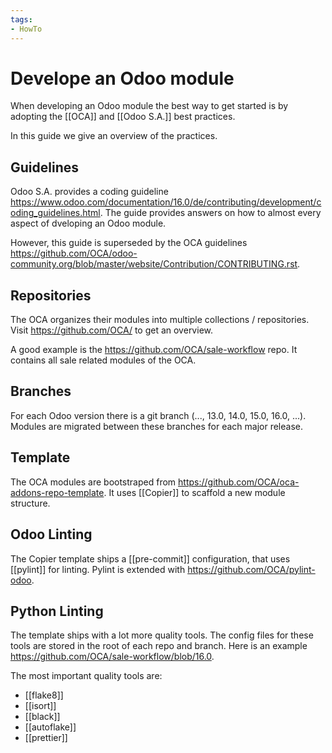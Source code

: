 ```yaml
---
tags:
- HowTo
---
```

# Develope an Odoo module

When developing an Odoo module the best way to get started is by adopting the [[OCA]] and [[Odoo S.A.]] best practices.

In this guide we give an overview of the practices.

## Guidelines

Odoo S.A. provides a coding guideline <https://www.odoo.com/documentation/16.0/de/contributing/development/coding_guidelines.html>. The guide provides answers on how to almost every aspect of dveloping an Odoo module.

However, this guide is superseded by the OCA guidelines <https://github.com/OCA/odoo-community.org/blob/master/website/Contribution/CONTRIBUTING.rst>.

## Repositories

The OCA organizes their modules into multiple collections / repositories. Visit <https://github.com/OCA/> to get an overview.

A good example is the <https://github.com/OCA/sale-workflow> repo. It contains all sale related modules of the OCA.

## Branches

For each Odoo version there is a git branch (..., 13.0, 14.0, 15.0, 16.0, ...). Modules are migrated between these branches for each major release.

## Template

The OCA modules are bootstraped from <https://github.com/OCA/oca-addons-repo-template>. It uses [[Copier]] to scaffold a new module structure.

## Odoo Linting

The Copier template ships a [[pre-commit]] configuration, that uses [[pylint]] for linting. Pylint is extended with <https://github.com/OCA/pylint-odoo>. 

## Python Linting

The template ships with a lot more quality tools. The config files for these tools are stored in the root of each repo and branch. Here is an example <https://github.com/OCA/sale-workflow/blob/16.0>.

The most important quality tools are:

* [[flake8]]
* [[isort]]
* [[black]]
* [[autoflake]]
* [[prettier]]
